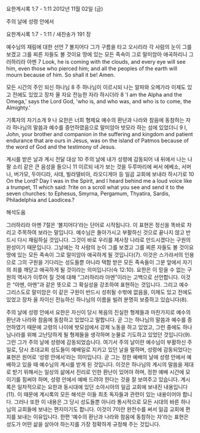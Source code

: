 요한계시록 1:7 - 1:11 
2012년 11월 02일 (금)

주의 날에 성령 안에서



요한계시록 1:7 - 1:11 / 새찬송가 191 장


예수님의 재림에 대한 선언
7 볼지어다 그가 구름을 타고 오시리라 각 사람의 눈이 그를 보겠고 그를 찌른 자들도 볼 것이요 땅에 있는 모든 족속이 그로 말미암아 애곡하리니 그러하리라 아멘
7 Look, he is coming with the clouds, and every eye will see him, even those who pierced him; and all the peoples of the earth will mourn because of him. So shall it be! Amen.

모든 시간의 주인 되신 하나님 
8 주 하나님이 이르시되 나는 알파와 오메가라 이제도 있고 전에도 있었고 장차 올 자요 전능한 자라 하시더라
8 'I am the Alpha and the Omega,' says the Lord God, 'who is, and who was, and who is to come, the Almighty.'

기록자의 자기소개 
9 나 요한은 너희 형제요 예수의 환난과 나라와 참음에 동참하는 자라 하나님의 말씀과 예수를 증언하였음으로 말미암아 밧모라 하는 섬에 있었더니
9 I, John, your brother and companion in the suffering and kingdom and patient endurance that are ours in Jesus, was on the island of Patmos because of the word of God and the testimony of Jesus.

계시를 받은 날과 계시 전달 대상
10 주의 날에 내가 성령에 감동되어 내 뒤에서 나는 나팔 소리 같은 큰 음성을 들으니 11 이르되 네가 보는 것을 두루마리에 써서 에베소, 서머나, 버가모, 두아디라, 사데, 빌라델비아, 라오디게아 등 일곱 교회에 보내라 하시기로
10 On the Lord? Day I was in the Spirit, and I heard behind me a loud voice like a trumpet, 11 which said: ?rite on a scroll what you see and send it to the seven churches: to Ephesus, Smyrna, Pergamum, Thyatira, Sardis, Philadelphia and Laodicea.?

해석도움





그러하리라 아멘
7절은 ‘볼지어다’라는 단어로 시작됩니다. 이 표현은 정신을 똑바로 차리고 주목하여 보라는 말입니다. 예수님은 돌아가시고 부활하신 것으로 끝나지 않고 반드시 다시 재림하실 것입니다. 그것이 바로 우리를 제사장 나라로 만드시겠다는 구원의 완성이기 때문입니다. 그날에는 각 사람의 눈이 그를 보겠고 그를 찌른 자들도 볼 것이요 땅에 있는 모든 족속이 그로 말미암아 애곡하게 될 것입니다(7). 이것은 스가랴서의 인용으로 그의 구원을 기다리는 성도들뿐 아니라 택함 받은 모든 족속들이 그분 앞에서 자기의 죄를 깨닫고 애곡하게 될 것이라는 의미입니다(슥 12:10). 요한은 이 믿을 수 없는 구원의 역사가 이루어 질 것에 대해 “그러하리라 아멘”이라는 고백으로 선언합니다. 이것은 “아멘, 아멘”과 같은 뜻으로 그 확실성을 강조하여 표현하는 것입니다. 그리고 예수 그리스도로 말미암은 이 같은 구원이 반드시 성취될 수밖에 없음을, 이제도 있고 전에도 있었고 장차 올 자이신 전능하신 하나님의 이름을 빌려 분명히 보증하고 있습니다(8).

주의 날에 성령
안에서  요한은 자신이 당시 복음의 진실한 형제들과 마찬가지로 예수의 환난과 나라와 참음에 동참하고 있었다고 말합니다. 곧 그는 하나님의 말씀과 예수를 증언하였기 때문에 고령의 나이에 밧모섬에서 강제 노동을 하고 있었고, 그런 중에도 하나님나라를 위해 고난당하게 될 형제들을 생각하며 눈물로 기도하고 있었던 것입니다(9).  그런 그가 주의 날에 성령에 감동되었습니다. 여기서 주의 날이란 예수님이 부활하신 주일로, 당시 초대교회 성도들이 예배일로 지키고 있던 날을 말하며, 성령에 감동되었다는 표현은 원어로 ‘성령 안에서’라는 의미입니다. 곧 그는 정한 예배의 날에 성령 안에서 예배하고 있을 때 예수님의 계시를 받게 된 것입니다. 이것은 하나님의 계시의 말씀을 제대로 받기 위해서는 일상의 삶에서 진리로 인한 환난이 있어야 하며, 정한 예배 시간에 모이기를 힘써야 하며, 성령 안에서 예배 드려야 한다는 것을 잘 보여주고 있습니다. 계시록은 일차적으로는 요한과 동시대에 있던 소아시아의 일곱 교회에 보내진 내용입니다(11). 이 때문에 계시록의 모든 해석은 이들 최초 독자들과 관련이 있는 내용이어야 합니다. 그러나 또한 이 내용은 그 당시 성도들뿐 아니라 통시적으로 모든 시대의 바른 하나님의 교회들에 보내는 편지이기도 합니다. 이것이 7이란 완전수를 써서 일곱 교회에 편지를 보내는 이유입니다. 한편 ‘예수의 환난과 나라와 참음에 동참하는 자’라는 표현은 성도가 어떤 삶을 살아야 하는지를 가장 정확하게 규정해 주는 것입니다.